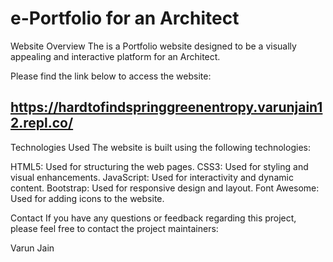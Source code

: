 # e-Portfolio for an Architect 

Website Overview
The is a Portfolio website designed to be a visually appealing and interactive platform for an Architect.

Please find the link below to access the website:

https://hardtofindspringgreenentropy.varunjain12.repl.co/
-

Technologies Used
The website is built using the following technologies:

HTML5: Used for structuring the web pages.
CSS3: Used for styling and visual enhancements.
JavaScript: Used for interactivity and dynamic content.
Bootstrap: Used for responsive design and layout.
Font Awesome: Used for adding icons to the website.

Contact
If you have any questions or feedback regarding this project, please feel free to contact the project maintainers:

Varun Jain
